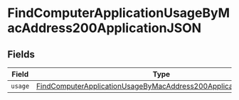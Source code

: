# FindComputerApplicationUsageByMacAddress200ApplicationJSON


## Fields

| Field                                                                                                                                                         | Type                                                                                                                                                          | Required                                                                                                                                                      | Description                                                                                                                                                   |
| ------------------------------------------------------------------------------------------------------------------------------------------------------------- | ------------------------------------------------------------------------------------------------------------------------------------------------------------- | ------------------------------------------------------------------------------------------------------------------------------------------------------------- | ------------------------------------------------------------------------------------------------------------------------------------------------------------- |
| `usage`                                                                                                                                                       | [FindComputerApplicationUsageByMacAddress200ApplicationJSONUsage](../../models/operations/findcomputerapplicationusagebymacaddress200applicationjsonusage.md) | :heavy_minus_sign:                                                                                                                                            | N/A                                                                                                                                                           |